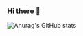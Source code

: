 ### Hi there 👋

![Anurag's GitHub stats](https://github-readme-stats.vercel.app/api?username=wnstndks&show_icons=true&theme=dracula)
